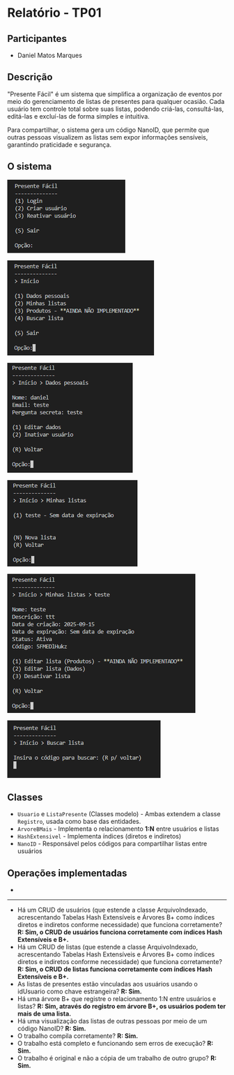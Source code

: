 # Relatório - TP01

## Participantes
- Daniel Matos Marques

## Descrição

"Presente Fácil" é um sistema que simplifica a organização de eventos por meio do gerenciamento de listas de presentes para qualquer ocasião. Cada usuário tem controle total sobre suas listas, podendo criá-las, consultá-las, editá-las e excluí-las de forma simples e intuitiva.

Para compartilhar, o sistema gera um código NanoID, que permite que outras pessoas visualizem as listas sem expor informações sensíveis, garantindo praticidade e segurança.

## O sistema

![Home](./assets/Home.png)  

![Inicio](./assets/Inicio.png)  

![DadosPessoais](./assets/DadosPessoais.png)  

![MinhasListas](./assets/MinhasListas.png)  

![DetalhesLista](./assets/DetalhesLista.png)  

![BuscarLista](./assets/BuscarLista.png)  

## Classes
- `Usuario` e `ListaPresente` (Classes modelo) - Ambas extendem a classe `Registro`, usada como base das entidades.
- `ArvoreBMais` - Implementa o relacionamento **1:N** entre usuários e listas
- `HashExtensivel` - Implementa índices (diretos e indiretos)
- `NanoID` - Responsável pelos códigos para compartilhar listas entre usuários


## Operações implementadas
-

---

- Há um CRUD de usuários (que estende a classe ArquivoIndexado, acrescentando Tabelas Hash Extensíveis e Árvores B+ como índices diretos e indiretos conforme necessidade) que funciona corretamente?
  **R: Sim, o CRUD de usuários funciona corretamente com índices Hash Extensíveis e B+.**
- Há um CRUD de listas (que estende a classe ArquivoIndexado, acrescentando Tabelas Hash Extensíveis e Árvores B+ como índices diretos e indiretos conforme necessidade) que funciona corretamente?
 **R: Sim, o CRUD de listas funciona corretamente com índices Hash Extensíveis e B+.**
- As listas de presentes estão vinculadas aos usuários usando o idUsuario como chave estrangeira?
 **R: Sim.**
- Há uma árvore B+ que registre o relacionamento 1:N entre usuários e listas?
 **R: Sim, através do registro em árvore B+, os usuários podem ter mais de uma lista.**
- Há uma visualização das listas de outras pessoas por meio de um código NanoID?
 **R: Sim.**
- O trabalho compila corretamente?
 **R: Sim.**
- O trabalho está completo e funcionando sem erros de execução?
 **R: Sim.**
- O trabalho é original e não a cópia de um trabalho de outro grupo?
 **R: Sim.**
